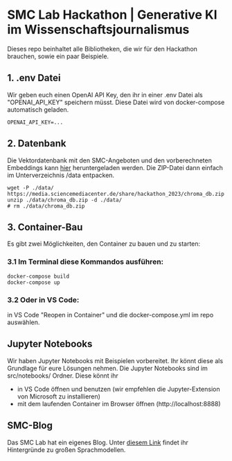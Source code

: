 # SMC Lab Hackathon | Generative KI im Wissenschaftsjournalismus

Dieses repo beinhaltet alle Bibliotheken, die wir für den Hackathon brauchen, sowie ein paar Beispiele.

## 1. .env Datei

Wir geben euch einen OpenAI API Key, den ihr in einer .env Datei als "OPENAI_API_KEY" speichern müsst. Diese Datei wird von docker-compose automatisch geladen.

```
OPENAI_API_KEY=...
```

## 2. Datenbank

Die Vektordatenbank mit den SMC-Angeboten und den vorberechneten Embeddings kann [hier](https://media.sciencemediacenter.de/share/hackathon_2023/chroma_db.zip) heruntergeladen werden. Die ZIP-Datei dann einfach im Unterverzeichnis /data entpacken.

```
wget -P ./data/ https://media.sciencemediacenter.de/share/hackathon_2023/chroma_db.zip
unzip ./data/chroma_db.zip -d ./data/
# rm ./data/chroma_db.zip
```

## 3. Container-Bau

Es gibt zwei Möglichkeiten, den Container zu bauen und zu starten:

### 3.1 Im Terminal diese Kommandos ausführen:

```
docker-compose build
docker-compose up
```

### 3.2 Oder in VS Code:

in VS Code "Reopen in Container" und die docker-compose.yml im repo auswählen.

## Jupyter Notebooks

Wir haben Jupyter Notebooks mit Beispielen vorbereitet. Ihr könnt diese als Grundlage für eure Lösungen nehmen. Die Jupyter Notebooks sind im src/notebooks/ Ordner. Diese könnt ihr

- in VS Code öffnen und benutzen (wir empfehlen die Jupyter-Extension von Microsoft zu installieren)
- mit dem laufenden Container im Browser öffnen (http://localhost:8888)

## SMC-Blog

Das SMC Lab hat ein eigenes Blog. Unter [diesem Link](https://blog.smclab.io/category/masterclass-medien-triennale-sudwest-2023/) findet ihr Hintergründe zu großen Sprachmodellen.
